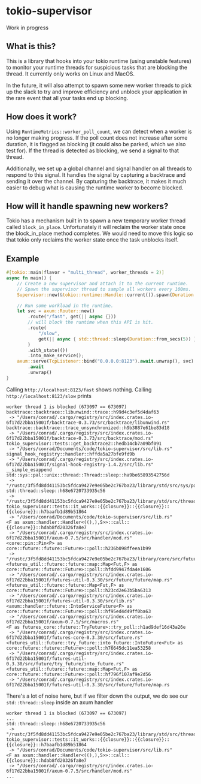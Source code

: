 # tokio-supervisor

Work in progress

## What is this?

This is a library that hooks into your tokio runtime (using unstable features) to monitor your runtime
threads for suspicious tasks that are blocking the thread. It currently only works on Linux and MacOS.

In the future, it will also attempt to spawn some new worker threads to pick up the slack to try
and improve efficiency and unblock your application in the rare event that all your tasks end up blocking.

## How does it work?

Using `RuntimeMetrics::worker_poll_count`, we can detect when a worker is no longer making progress. If the poll
count does not increase after some duration, it is flagged as blocking (it could also be parked, which we also test for). If the thread
is detected as blocking, we send a signal to that thread.

Additionally, we set up a global channel and signal handler on all threads to respond to this signal.
It handles the signal by capturing a backtrace and sending it over the channel. By capturing the backtrace,
it makes it much easier to debug what is causing the runtime worker to become blocked.

## How will it handle spawning new workers?

Tokio has a mechanism built in to spawn a new temporary worker thread called `block_in_place`. Unfortunately
it will reclaim the worker state once the block_in_place method completes. We would need to move this logic
so that tokio only reclaims the worker state once the task unblocks itself.

## Example

```rust
#[tokio::main(flavor = "multi_thread", worker_threads = 2)]
async fn main() {
    // Create a new supervisor and attach it to the current runtime.
    // Spawn the supervisor thread to sample all workers every 100ms.
    Supervisor::new(&tokio::runtime::Handle::current()).spawn(Duration::from_millis(100));

    // Run some workload in the runtime.
    let svc = axum::Router::new()
        .route("/fast", get(|| async {}))
        // will block the runtime when this API is hit.
        .route(
            "/slow",
            get(|| async { std::thread::sleep(Duration::from_secs(5)) }),
        )
        .with_state(())
        .into_make_service();
    axum::serve(TcpListener::bind("0.0.0.0:8123").await.unwrap(), svc)
        .await
        .unwrap()
}
```

Calling `http://localhost:8123/fast` shows nothing. Calling `http://localhost:8123/slow` prints

```
worker thread 1 is blocked (673097 == 673097)
backtrace::backtrace::libunwind::trace::h99d4c3ef5d4daf63
 -> "/Users/conrad/.cargo/registry/src/index.crates.io-6f17d22bba15001f/backtrace-0.3.73/src/backtrace/libunwind.rs"
backtrace::backtrace::trace_unsynchronized::h9b3887e61be83d18
 -> "/Users/conrad/.cargo/registry/src/index.crates.io-6f17d22bba15001f/backtrace-0.3.73/src/backtrace/mod.rs"
tokio_supervisor::tests::get_backtrace2::hedb14cb7a09bf091
 -> "/Users/conrad/Documents/code/tokio-supervisor/src/lib.rs"
signal_hook_registry::handler::hffda5a27bfe9fd9b
 -> "/Users/conrad/.cargo/registry/src/index.crates.io-6f17d22bba15001f/signal-hook-registry-1.4.2/src/lib.rs"
__simple_esappend
std::sys::pal::unix::thread::Thread::sleep::ha9be65893542756d
 -> "/rustc/3f5fd8dd41153bc5fdca9427e9e05be2c767ba23/library/std/src/sys/pal/unix/thread.rs"
std::thread::sleep::h68e6720733935c56
 -> "/rustc/3f5fd8dd41153bc5fdca9427e9e05be2c767ba23/library/std/src/thread/mod.rs"
tokio_supervisor::tests::it_works::{{closure}}::{{closure}}::{{closure}}::h7baafb1d89b51864
 -> "/Users/conrad/Documents/code/tokio-supervisor/src/lib.rs"
<F as axum::handler::Handler<((),),S>>::call::{{closure}}::hdab8fd20326fa8e7
 -> "/Users/conrad/.cargo/registry/src/index.crates.io-6f17d22bba15001f/axum-0.7.5/src/handler/mod.rs"
<core::pin::Pin<P> as core::future::future::Future>::poll::h236b098ffeea1b99
 -> "/rustc/3f5fd8dd41153bc5fdca9427e9e05be2c767ba23/library/core/src/future/future.rs"
<futures_util::future::future::map::Map<Fut,F> as core::future::future::Future>::poll::hfdd9947fda4e1606
 -> "/Users/conrad/.cargo/registry/src/index.crates.io-6f17d22bba15001f/futures-util-0.3.30/src/future/future/map.rs"
<futures_util::future::future::Map<Fut,F> as core::future::future::Future>::poll::h23cd2e63b5ba6313
 -> "/Users/conrad/.cargo/registry/src/index.crates.io-6f17d22bba15001f/futures-util-0.3.30/src/lib.rs"
<axum::handler::future::IntoServiceFuture<F> as core::future::future::Future>::poll::hf95ed4d49ff0ba63
 -> "/Users/conrad/.cargo/registry/src/index.crates.io-6f17d22bba15001f/axum-0.7.5/src/macros.rs"
<F as futures_core::future::TryFuture>::try_poll::h1ad9def16d43a26e
 -> "/Users/conrad/.cargo/registry/src/index.crates.io-6f17d22bba15001f/futures-core-0.3.30/src/future.rs"
<futures_util::future::try_future::into_future::IntoFuture<Fut> as core::future::future::Future>::poll::h76645dc11ea53258
 -> "/Users/conrad/.cargo/registry/src/index.crates.io-6f17d22bba15001f/futures-util-0.3.30/src/future/try_future/into_future.rs"
<futures_util::future::future::map::Map<Fut,F> as core::future::future::Future>::poll::hf796f107af9e2d56
 -> "/Users/conrad/.cargo/registry/src/index.crates.io-6f17d22bba15001f/futures-util-0.3.30/src/future/future/map.rs
```

There's a lot of noise here, but if we filter down the output, we do see our `std::thread::sleep` inside an axum handler

```
worker thread 1 is blocked (673097 == 673097)
...
std::thread::sleep::h68e6720733935c56
 -> "/rustc/3f5fd8dd41153bc5fdca9427e9e05be2c767ba23/library/std/src/thread/mod.rs"
tokio_supervisor::tests::it_works::{{closure}}::{{closure}}::{{closure}}::h7baafb1d89b51864
 -> "/Users/conrad/Documents/code/tokio-supervisor/src/lib.rs"
<F as axum::handler::Handler<((),),S>>::call::{{closure}}::hdab8fd20326fa8e7
 -> "/Users/conrad/.cargo/registry/src/index.crates.io-6f17d22bba15001f/axum-0.7.5/src/handler/mod.rs"
...
```
